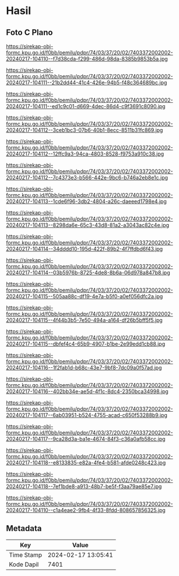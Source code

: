 # Hasil

## Foto C Plano

https://sirekap-obj-formc.kpu.go.id/f0bb/pemilu/pdpr/74/03/37/20/02/7403372002002-20240217-104110--f7d38cda-f299-486d-98da-8385b9853b5a.jpg

https://sirekap-obj-formc.kpu.go.id/f0bb/pemilu/pdpr/74/03/37/20/02/7403372002002-20240217-104111--21b2dd44-41c4-426e-94b5-f48c364689bc.jpg

https://sirekap-obj-formc.kpu.go.id/f0bb/pemilu/pdpr/74/03/37/20/02/7403372002002-20240217-104111--ed1c9c01-d669-4dec-86d4-c9f3691c8090.jpg

https://sirekap-obj-formc.kpu.go.id/f0bb/pemilu/pdpr/74/03/37/20/02/7403372002002-20240217-104112--3ceb1bc3-07b6-40b1-8ecc-8511b31fc869.jpg

https://sirekap-obj-formc.kpu.go.id/f0bb/pemilu/pdpr/74/03/37/20/02/7403372002002-20240217-104112--12ffc9a3-94ca-4803-8528-f9753a910c38.jpg

https://sirekap-obj-formc.kpu.go.id/f0bb/pemilu/pdpr/74/03/37/20/02/7403372002002-20240217-104112--7c4373e3-b566-442e-9bc6-b746a2eb8e1c.jpg

https://sirekap-obj-formc.kpu.go.id/f0bb/pemilu/pdpr/74/03/37/20/02/7403372002002-20240217-104113--1cde6f96-3db2-4804-a26c-daeeed1798e4.jpg

https://sirekap-obj-formc.kpu.go.id/f0bb/pemilu/pdpr/74/03/37/20/02/7403372002002-20240217-104113--8298da6e-65c3-43d8-81a2-a3043ac82c4e.jpg

https://sirekap-obj-formc.kpu.go.id/f0bb/pemilu/pdpr/74/03/37/20/02/7403372002002-20240217-104114--34dddd10-195d-422f-89b2-4f7ffdbd6f43.jpg

https://sirekap-obj-formc.kpu.go.id/f0bb/pemilu/pdpr/74/03/37/20/02/7403372002002-20240217-104114--03b5976b-8725-4de8-8b6a-06d978a847b8.jpg

https://sirekap-obj-formc.kpu.go.id/f0bb/pemilu/pdpr/74/03/37/20/02/7403372002002-20240217-104115--505aa88c-df19-4e7a-b5f0-a0ef056dfc2a.jpg

https://sirekap-obj-formc.kpu.go.id/f0bb/pemilu/pdpr/74/03/37/20/02/7403372002002-20240217-104115--4f44b3b5-7e50-494a-a164-df26b5bff5f5.jpg

https://sirekap-obj-formc.kpu.go.id/f0bb/pemilu/pdpr/74/03/37/20/02/7403372002002-20240217-104115--dbfef4c4-65b9-4907-b1be-2e99edd1cb88.jpg

https://sirekap-obj-formc.kpu.go.id/f0bb/pemilu/pdpr/74/03/37/20/02/7403372002002-20240217-104116--1f2fab1d-b68c-43e7-9bf8-7dc09a0f57ad.jpg

https://sirekap-obj-formc.kpu.go.id/f0bb/pemilu/pdpr/74/03/37/20/02/7403372002002-20240217-104116--402bb34e-ae5d-4f1c-8dc4-2350bca34998.jpg

https://sirekap-obj-formc.kpu.go.id/f0bb/pemilu/pdpr/74/03/37/20/02/7403372002002-20240217-104117--6ab03951-b524-4755-acad-c650f53288b9.jpg

https://sirekap-obj-formc.kpu.go.id/f0bb/pemilu/pdpr/74/03/37/20/02/7403372002002-20240217-104117--9ca28d3a-ba1e-4674-84f3-c36a0afb58cc.jpg

https://sirekap-obj-formc.kpu.go.id/f0bb/pemilu/pdpr/74/03/37/20/02/7403372002002-20240217-104118--e8133835-e82a-4fe4-b581-afde0248c423.jpg

https://sirekap-obj-formc.kpu.go.id/f0bb/pemilu/pdpr/74/03/37/20/02/7403372002002-20240217-104118--7ef1bde8-a913-48b7-be5f-f3aa79ae85e7.jpg

https://sirekap-obj-formc.kpu.go.id/f0bb/pemilu/pdpr/74/03/37/20/02/7403372002002-20240217-104110--c1a4eae2-9fb4-4f33-8fdd-808657856325.jpg


## Metadata

| Key        | Value               |
| ---------- | ------------------- |
| Time Stamp | 2024-02-17 13:05:41 |
| Kode Dapil | 7401                |



